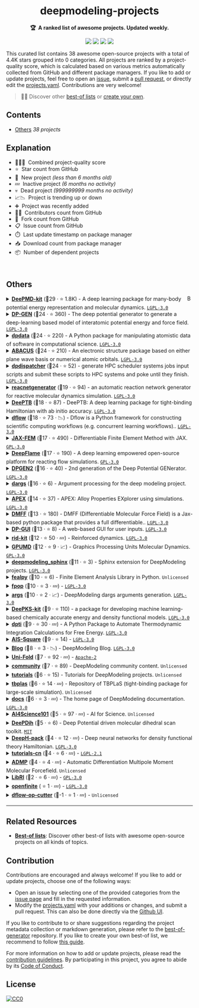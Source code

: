 <!-- markdownlint-disable -->
<h1 align="center">
    deepmodeling-projects
    <br>
</h1>

<p align="center">
    <strong>🏆&nbsp; A ranked list of awesome projects. Updated weekly.</strong>
</p>

<p align="center">
    <a href="https://best-of.org" title="Best-of Badge"><img src="http://bit.ly/3o3EHNN"></a>
    <a href="#Contents" title="Project Count"><img src="https://img.shields.io/badge/projects-38-blue.svg?color=5ac4bf"></a>
    <a href="#Contribution" title="Contributions are welcome"><img src="https://img.shields.io/badge/contributions-welcome-green.svg"></a>
    <a href="https://github.com/deepmodeling/deepmodeling-projects/releases" title="Best-of Updates"><img src="https://img.shields.io/github/release-date/deepmodeling/deepmodeling-projects?color=green&label=updated"></a>
</p>

This curated list contains 38 awesome open-source projects with a total of 4.4K stars grouped into 0 categories. All projects are ranked by a project-quality score, which is calculated based on various metrics automatically collected from GitHub and different package managers. If you like to add or update projects, feel free to open an [issue](https://github.com/deepmodeling/deepmodeling-projects/issues/new/choose), submit a [pull request](https://github.com/deepmodeling/deepmodeling-projects/pulls), or directly edit the [projects.yaml](https://github.com/deepmodeling/deepmodeling-projects/edit/main/projects.yaml). Contributions are very welcome!

> 🧙‍♂️  Discover other [best-of lists](https://best-of.org) or [create your own](https://github.com/best-of-lists/best-of/blob/main/create-best-of-list.md).

## Contents

- [Others](#others) _38 projects_

## Explanation
- 🥇🥈🥉&nbsp; Combined project-quality score
- ⭐️&nbsp; Star count from GitHub
- 🐣&nbsp; New project _(less than 6 months old)_
- 💤&nbsp; Inactive project _(6 months no activity)_
- 💀&nbsp; Dead project _(999999999 months no activity)_
- 📈📉&nbsp; Project is trending up or down
- ➕&nbsp; Project was recently added
- 👨‍💻&nbsp; Contributors count from GitHub
- 🔀&nbsp; Fork count from GitHub
- 📋&nbsp; Issue count from GitHub
- ⏱️&nbsp; Last update timestamp on package manager
- 📥&nbsp; Download count from package manager
- 📦&nbsp; Number of dependent projects

<br>

## Others

<a href="#contents"><img align="right" width="15" height="15" src="https://git.io/JtehR" alt="Back to top"></a>

<details><summary><b><a href="https://github.com/deepmodeling/deepmd-kit">DeePMD-kit</a></b> (🥇29 ·  ⭐ 1.8K) - A deep learning package for many-body potential energy representation and molecular dynamics. <code><a href="http://bit.ly/37RvQcA">LGPL-3.0</a></code></summary>

- [GitHub](https://github.com/deepmodeling/deepmd-kit) (👨‍💻 83 · 🔀 550 · 📥 62K · 📦 38 · 📋 930 - 8% open · ⏱️ 02.10.2025):

	```
	git clone https://github.com/deepmodeling/deepmd-kit
	```
- [PyPi](https://pypi.org/project/deepmd-kit) (📥 7.5K / month):
	```
	pip install deepmd-kit
	```
- [Conda](https://anaconda.org/conda-forge/deepmd-kit) (📥 2.2M · ⏱️ 01.10.2025):
	```
	conda install -c conda-forge deepmd-kit
	```
- [npm](https://www.npmjs.com/package/deepmd-kit) (📥 2 / month):
	```
	npm install deepmd-kit
	```
- [Docker Hub](https://hub.docker.com/r/deepmodeling/deepmd-kit) (📥 4.3K · ⭐ 1 · ⏱️ 02.10.2025):
	```
	docker pull deepmodeling/deepmd-kit
	```
</details>
<details><summary><b><a href="https://github.com/deepmodeling/dpgen">DP-GEN</a></b> (🥇24 ·  ⭐ 360) - The deep potential generator to generate a deep-learning based model of interatomic potential energy and force field. <code><a href="http://bit.ly/37RvQcA">LGPL-3.0</a></code></summary>

- [GitHub](https://github.com/deepmodeling/dpgen) (👨‍💻 72 · 🔀 180 · 📥 2K · 📦 8 · 📋 330 - 9% open · ⏱️ 30.09.2025):

	```
	git clone https://github.com/deepmodeling/dpgen
	```
- [PyPi](https://pypi.org/project/dpgen) (📥 1.5K / month):
	```
	pip install dpgen
	```
- [Conda](https://anaconda.org/conda-forge/dpgen) (📥 45K · ⏱️ 07.08.2025):
	```
	conda install -c conda-forge dpgen
	```
</details>
<details><summary><b><a href="https://github.com/deepmodeling/dpdata">dpdata</a></b> (🥇24 ·  ⭐ 220) - A Python package for manipulating atomistic data of software in computational science. <code><a href="http://bit.ly/37RvQcA">LGPL-3.0</a></code></summary>

- [GitHub](https://github.com/deepmodeling/dpdata) (👨‍💻 67 · 🔀 140 · 📦 150 · 📋 130 - 20% open · ⏱️ 30.09.2025):

	```
	git clone https://github.com/deepmodeling/dpdata
	```
- [PyPi](https://pypi.org/project/dpdata) (📥 28K / month):
	```
	pip install dpdata
	```
- [Conda](https://anaconda.org/conda-forge/dpdata) (📥 110K · ⏱️ 03.08.2025):
	```
	conda install -c conda-forge dpdata
	```
- [Docker Hub](https://hub.docker.com/r/dptechnology/dpdata) (📥 650 · ⏱️ 02.06.2023):
	```
	docker pull dptechnology/dpdata
	```
</details>
<details><summary><b><a href="https://github.com/deepmodeling/abacus-develop">ABACUS</a></b> (🥇24 ·  ⭐ 210) - An electronic structure package based on either plane wave basis or numerical atomic orbitals. <code><a href="http://bit.ly/37RvQcA">LGPL-3.0</a></code></summary>

- [GitHub](https://github.com/deepmodeling/abacus-develop) (👨‍💻 130 · 🔀 140 · 📋 2.4K - 6% open · ⏱️ 01.10.2025):

	```
	git clone https://github.com/deepmodeling/abacus-develop
	```
- [Conda](https://anaconda.org/conda-forge/abacus) (📥 490K · ⏱️ 22.04.2025):
	```
	conda install -c conda-forge abacus
	```
</details>
<details><summary><b><a href="https://github.com/deepmodeling/dpdispatcher">dpdispatcher</a></b> (🥇24 ·  ⭐ 52) - generate HPC scheduler systems jobs input scripts and submit these scripts to HPC systems and poke until they finish. <code><a href="http://bit.ly/37RvQcA">LGPL-3.0</a></code></summary>

- [GitHub](https://github.com/deepmodeling/dpdispatcher) (👨‍💻 48 · 🔀 56 · 📦 69 · 📋 95 - 18% open · ⏱️ 18.09.2025):

	```
	git clone https://github.com/deepmodeling/dpdispatcher
	```
- [PyPi](https://pypi.org/project/dpdispatcher) (📥 11K / month):
	```
	pip install dpdispatcher
	```
- [Conda](https://anaconda.org/conda-forge/dpdispatcher) (📥 33K · ⏱️ 12.08.2025):
	```
	conda install -c conda-forge dpdispatcher
	```
- [Docker Hub](https://hub.docker.com/r/dptechnology/dpdispatcher) (📥 130K · ⏱️ 12.08.2025):
	```
	docker pull dptechnology/dpdispatcher
	```
</details>
<details><summary><b><a href="https://github.com/deepmodeling/reacnetgenerator">reacnetgenerator</a></b> (🥈19 ·  ⭐ 94) - an automatic reaction network generator for reactive molecular dynamics simulation. <code><a href="http://bit.ly/37RvQcA">LGPL-3.0</a></code></summary>

- [GitHub](https://github.com/deepmodeling/reacnetgenerator) (👨‍💻 19 · 🔀 41 · 📦 3 · 📋 130 - 5% open · ⏱️ 26.08.2025):

	```
	git clone https://github.com/deepmodeling/reacnetgenerator
	```
- [PyPi](https://pypi.org/project/reacnetgenerator) (📥 1.9K / month):
	```
	pip install reacnetgenerator
	```
- [Conda](https://anaconda.org/conda-forge/reacnetgenerator) (📥 660K · ⏱️ 22.04.2025):
	```
	conda install -c conda-forge reacnetgenerator
	```
</details>
<details><summary><b><a href="https://github.com/deepmodeling/DeePTB">DeePTB</a></b> (🥈18 ·  ⭐ 87) - DeePTB: A deep learning package for tight-binding Hamiltonian with ab initio accuracy. <code><a href="http://bit.ly/37RvQcA">LGPL-3.0</a></code></summary>

- [GitHub](https://github.com/deepmodeling/DeePTB) (👨‍💻 12 · 🔀 23 · 📦 4 · 📋 53 - 33% open · ⏱️ 24.09.2025):

	```
	git clone https://github.com/deepmodeling/DeePTB
	```
- [PyPi](https://pypi.org/project/dptb) (📥 280 / month):
	```
	pip install dptb
	```
</details>
<details><summary><b><a href="https://github.com/deepmodeling/dflow">dflow</a></b> (🥈18 ·  ⭐ 73 · 📉) - Dflow is a Python framework for constructing scientific computing workflows (e.g. concurrent learning workflows).. <code><a href="http://bit.ly/37RvQcA">LGPL-3.0</a></code></summary>

- [GitHub](https://github.com/deepmodeling/dflow) (👨‍💻 23 · 🔀 29 · 📋 36 - 36% open · ⏱️ 23.09.2025):

	```
	git clone https://github.com/deepmodeling/dflow
	```
- [PyPi](https://pypi.org/project/dflow):
	```
	pip install dflow
	```
- [Conda](https://anaconda.org/conda-forge/dflow):
	```
	conda install -c conda-forge dflow
	```
- [Docker Hub](https://hub.docker.com/r/dptechnology/dflow) (📥 15K · ⏱️ 23.09.2025):
	```
	docker pull dptechnology/dflow
	```
</details>
<details><summary><b><a href="https://github.com/deepmodeling/jax-fem">JAX-FEM</a></b> (🥈17 ·  ⭐ 490) - Differentiable Finite Element Method with JAX. <code><a href="http://bit.ly/2M0xdwT">GPL-3.0</a></code></summary>

- [GitHub](https://github.com/deepmodeling/jax-fem) (👨‍💻 17 · 🔀 82 · 📦 3 · 📋 61 - 50% open · ⏱️ 02.10.2025):

	```
	git clone https://github.com/deepmodeling/jax-fem
	```
- [PyPi](https://pypi.org/project/jax-fem) (📥 410 / month):
	```
	pip install jax-fem
	```
</details>
<details><summary><b><a href="https://github.com/deepmodeling/deepflame-dev">DeepFlame</a></b> (🥈17 ·  ⭐ 190) - A deep learning empowered open-source platform for reacting flow simulations. <code><a href="http://bit.ly/2M0xdwT">GPL-3.0</a></code></summary>

- [GitHub](https://github.com/deepmodeling/deepflame-dev) (👨‍💻 29 · 🔀 70 · 📋 56 - 42% open · ⏱️ 23.07.2025):

	```
	git clone https://github.com/deepmodeling/deepflame-dev
	```
</details>
<details><summary><b><a href="https://github.com/deepmodeling/dpgen2">DPGEN2</a></b> (🥈16 ·  ⭐ 40) - 2nd generation of the Deep Potential GENerator. <code><a href="http://bit.ly/37RvQcA">LGPL-3.0</a></code></summary>

- [GitHub](https://github.com/deepmodeling/dpgen2) (👨‍💻 18 · 🔀 35 · 📦 6 · 📋 44 - 36% open · ⏱️ 30.09.2025):

	```
	git clone https://github.com/deepmodeling/dpgen2
	```
- [PyPi](https://pypi.org/project/dpgen2) (📥 98 / month):
	```
	pip install dpgen2
	```
- [Docker Hub](https://hub.docker.com/r/dptechnology/dpgen2) (📥 4.1K · ⏱️ 30.09.2025):
	```
	docker pull dptechnology/dpgen2
	```
</details>
<details><summary><b><a href="https://github.com/deepmodeling/dargs">dargs</a></b> (🥈16 ·  ⭐ 6) - Argument processing for the deep modeling project. <code><a href="http://bit.ly/37RvQcA">LGPL-3.0</a></code></summary>

- [GitHub](https://github.com/deepmodeling/dargs) (👨‍💻 7 · 🔀 3 · 📦 150 · 📋 9 - 22% open · ⏱️ 18.08.2025):

	```
	git clone https://github.com/deepmodeling/dargs
	```
- [PyPi](https://pypi.org/project/dargs) (📥 33K / month):
	```
	pip install dargs
	```
- [Conda](https://anaconda.org/conda-forge/dargs) (📥 53K · ⏱️ 22.04.2025):
	```
	conda install -c conda-forge dargs
	```
</details>
<details><summary><b><a href="https://github.com/deepmodeling/APEX">APEX</a></b> (🥈14 ·  ⭐ 37) - APEX: Alloy Properties EXplorer using simulations. <code><a href="http://bit.ly/37RvQcA">LGPL-3.0</a></code></summary>

- [GitHub](https://github.com/deepmodeling/APEX) (👨‍💻 7 · 🔀 22 · 📦 4 · 📋 9 - 11% open · ⏱️ 10.04.2025):

	```
	git clone https://github.com/deepmodeling/APEX
	```
- [PyPi](https://pypi.org/project/apex-flow) (📥 440 / month):
	```
	pip install apex-flow
	```
</details>
<details><summary><b><a href="https://github.com/deepmodeling/DMFF">DMFF</a></b> (🥈13 ·  ⭐ 180) - DMFF (Differentiable Molecular Force Field) is a Jax-based python package that provides a full differentiable.. <code><a href="http://bit.ly/37RvQcA">LGPL-3.0</a></code></summary>

- [GitHub](https://github.com/deepmodeling/DMFF) (👨‍💻 16 · 🔀 47 · 📋 28 - 32% open · ⏱️ 06.08.2025):

	```
	git clone https://github.com/deepmodeling/DMFF
	```
- [Conda](https://anaconda.org/conda-forge/dmff) (📥 2.5K · ⏱️ 22.04.2025):
	```
	conda install -c conda-forge dmff
	```
</details>
<details><summary><b><a href="https://github.com/deepmodeling/dpgui">DP-GUI</a></b> (🥈13 ·  ⭐ 8) - A web-based GUI for user inputs. <code><a href="http://bit.ly/37RvQcA">LGPL-3.0</a></code></summary>

- [GitHub](https://github.com/deepmodeling/dpgui) (👨‍💻 4 · 🔀 5 · 📦 13 · ⏱️ 26.08.2025):

	```
	git clone https://github.com/deepmodeling/dpgui
	```
- [PyPi](https://pypi.org/project/dpgui) (📥 12K / month):
	```
	pip install dpgui
	```
</details>
<details><summary><b><a href="https://github.com/deepmodeling/rid-kit">rid-kit</a></b> (🥉12 ·  ⭐ 50 · 💤) - Reinforced dynamics. <code><a href="http://bit.ly/37RvQcA">LGPL-3.0</a></code></summary>

- [GitHub](https://github.com/deepmodeling/rid-kit) (👨‍💻 14 · 🔀 24 · 📥 150 · 📦 2 · 📋 5 - 40% open · ⏱️ 31.03.2025):

	```
	git clone https://github.com/deepmodeling/rid-kit
	```
- [PyPi](https://pypi.org/project/rid-kit) (📥 88 / month):
	```
	pip install rid-kit
	```
</details>
<details><summary><b><a href="https://github.com/deepmodeling/GPUMD">GPUMD</a></b> (🥉12 ·  ⭐ 9 · 📈) - Graphics Processing Units Molecular Dynamics. <code><a href="http://bit.ly/2M0xdwT">GPL-3.0</a></code></summary>

- [GitHub](https://github.com/deepmodeling/GPUMD) (👨‍💻 53 · ⏱️ 29.09.2025):

	```
	git clone https://github.com/deepmodeling/GPUMD
	```
</details>
<details><summary><b><a href="https://github.com/deepmodeling/deepmodeling_sphinx">deepmodeling_sphinx</a></b> (🥉11 ·  ⭐ 3) - Sphinx extension for DeepModeling projects. <code><a href="http://bit.ly/37RvQcA">LGPL-3.0</a></code></summary>

- [GitHub](https://github.com/deepmodeling/deepmodeling_sphinx) (👨‍💻 7 · 🔀 6 · ⏱️ 26.08.2025):

	```
	git clone https://github.com/deepmodeling/deepmodeling_sphinx
	```
- [PyPi](https://pypi.org/project/deepmodeling_sphinx) (📥 1.7K / month):
	```
	pip install deepmodeling_sphinx
	```
</details>
<details><summary><b><a href="https://github.com/deepmodeling/fealpy">fealpy</a></b> (🥉10 ·  ⭐ 6) - Finite Element Analysis Library in Python. <code>Unlicensed</code></summary>

- [GitHub](https://github.com/deepmodeling/fealpy) (👨‍💻 69 · 🔀 2 · ⏱️ 28.04.2025):

	```
	git clone https://github.com/deepmodeling/fealpy
	```
- [PyPi](https://pypi.org/project/fealpy) (📥 3.2K / month):
	```
	pip install fealpy
	```
</details>
<details><summary><b><a href="https://github.com/deepmodeling/fpop">fpop</a></b> (🥉10 ·  ⭐ 3 · 💤) -  <code><a href="http://bit.ly/37RvQcA">LGPL-3.0</a></code></summary>

- [GitHub](https://github.com/deepmodeling/fpop) (👨‍💻 4 · 🔀 12 · 📦 15 · ⏱️ 01.07.2024):

	```
	git clone https://github.com/deepmodeling/fpop
	```
- [PyPi](https://pypi.org/project/fpop) (📥 2.5K / month):
	```
	pip install fpop
	```
</details>
<details><summary><b><a href="https://github.com/deepmodeling/args">args</a></b> (🥉10 ·  ⭐ 2 · 📈) - DeepModeling dargs arguments generation. <code><a href="http://bit.ly/37RvQcA">LGPL-3.0</a></code></summary>

- [GitHub](https://github.com/deepmodeling/args) (👨‍💻 3 · 🔀 2 · 📦 5 · ⏱️ 12.08.2025):

	```
	git clone https://github.com/deepmodeling/args
	```
- [npm](https://www.npmjs.com/package/@deepmodeling/args) (📥 160 / month):
	```
	npm install @deepmodeling/args
	```
</details>
<details><summary><b><a href="https://github.com/deepmodeling/deepks-kit">DeePKS-kit</a></b> (🥉9 ·  ⭐ 110) - a package for developing machine learning-based chemically accurate energy and density functional models. <code><a href="http://bit.ly/37RvQcA">LGPL-3.0</a></code></summary>

- [GitHub](https://github.com/deepmodeling/deepks-kit) (👨‍💻 7 · 🔀 37 · 📋 31 - 45% open · ⏱️ 28.04.2025):

	```
	git clone https://github.com/deepmodeling/deepks-kit
	```
</details>
<details><summary><b><a href="https://github.com/deepmodeling/dpti">dpti</a></b> (🥉9 ·  ⭐ 30 · 💤) - A Python Package to Automate Thermodynamic Integration Calculations for Free Energy. <code><a href="http://bit.ly/37RvQcA">LGPL-3.0</a></code></summary>

- [GitHub](https://github.com/deepmodeling/dpti) (👨‍💻 17 · 🔀 19 · 📦 2 · 📋 10 - 90% open · ⏱️ 15.03.2025):

	```
	git clone https://github.com/deepmodeling/dpti
	```
- [PyPi](https://pypi.org/project/dpti) (📥 26 / month):
	```
	pip install dpti
	```
</details>
<details><summary><b><a href="https://github.com/deepmodeling/AIS-Square">AIS-Square</a></b> (🥉9 ·  ⭐ 14) -  <code><a href="http://bit.ly/37RvQcA">LGPL-3.0</a></code></summary>

- [GitHub](https://github.com/deepmodeling/AIS-Square) (👨‍💻 8 · 🔀 8 · 📋 6 - 83% open · ⏱️ 29.09.2025):

	```
	git clone https://github.com/deepmodeling/AIS-Square
	```
</details>
<details><summary><b><a href="https://github.com/deepmodeling/blog">Blog</a></b> (🥉8 ·  ⭐ 3 · 📉) - DeepModeling Blog. <code><a href="http://bit.ly/37RvQcA">LGPL-3.0</a></code></summary>

- [GitHub](https://github.com/deepmodeling/blog) (👨‍💻 10 · 🔀 9 · ⏱️ 30.09.2025):

	```
	git clone https://github.com/deepmodeling/blog
	```
</details>
<details><summary><b><a href="https://github.com/deepmodeling/Uni-Fold">Uni-Fold</a></b> (🥉7 ·  ⭐ 92 · 💤) -  <code><a href="http://bit.ly/3nYMfla">Apache-2</a></code></summary>

- [GitHub](https://github.com/deepmodeling/Uni-Fold) (👨‍💻 3 · 🔀 19 · ⏱️ 18.08.2022):

	```
	git clone https://github.com/deepmodeling/Uni-Fold
	```
- [Docker Hub](https://hub.docker.com/r/dptechnology/unifold) (📥 1.2K · ⏱️ 08.01.2024):
	```
	docker pull dptechnology/unifold
	```
</details>
<details><summary><b><a href="https://github.com/deepmodeling/community">community</a></b> (🥉7 ·  ⭐ 89) - DeepModeling community content. <code>Unlicensed</code></summary>

- [GitHub](https://github.com/deepmodeling/community) (👨‍💻 19 · 🔀 24 · ⏱️ 12.06.2025):

	```
	git clone https://github.com/deepmodeling/community
	```
</details>
<details><summary><b><a href="https://github.com/deepmodeling/tutorials">tutorials</a></b> (🥉6 ·  ⭐ 15) - Tutorials for DeepModeling projects. <code>Unlicensed</code></summary>

- [GitHub](https://github.com/deepmodeling/tutorials) (👨‍💻 12 · 🔀 23 · 📋 4 - 25% open · ⏱️ 03.04.2025):

	```
	git clone https://github.com/deepmodeling/tutorials
	```
</details>
<details><summary><b><a href="https://github.com/deepmodeling/tbplas">tbplas</a></b> (🥉6 ·  ⭐ 14 · 💤) - Repository of TBPLaS (tight-binding package for large-scale simulation). <code>Unlicensed</code></summary>

- [GitHub](https://github.com/deepmodeling/tbplas) (👨‍💻 10 · 🔀 5 · ⏱️ 17.01.2024):

	```
	git clone https://github.com/deepmodeling/tbplas
	```
</details>
<details><summary><b><a href="https://github.com/deepmodeling/docs">docs</a></b> (🥉6 ·  ⭐ 3 · 💤) - The home page of DeepModeling documentation. <code><a href="http://bit.ly/37RvQcA">LGPL-3.0</a></code></summary>

- [GitHub](https://github.com/deepmodeling/docs) (👨‍💻 8 · 🔀 7 · ⏱️ 28.10.2024):

	```
	git clone https://github.com/deepmodeling/docs
	```
</details>
<details><summary><b><a href="https://github.com/deepmodeling/AI4Science101">AI4Science101</a></b> (🥉5 ·  ⭐ 97 · 💤) - AI for Science. <code>Unlicensed</code></summary>

- [GitHub](https://github.com/deepmodeling/AI4Science101) (👨‍💻 5 · 🔀 15 · ⏱️ 04.09.2022):

	```
	git clone https://github.com/deepmodeling/AI4Science101
	```
</details>
<details><summary><b><a href="https://github.com/deepmodeling/DeePDih">DeePDih</a></b> (🥉5 ·  ⭐ 6) - Deep Potential driven molecular dihedral scan toolkit. <code><a href="http://bit.ly/34MBwT8">MIT</a></code></summary>

- [GitHub](https://github.com/deepmodeling/DeePDih) (🔀 3 · 📥 6 · ⏱️ 05.08.2025):

	```
	git clone https://github.com/deepmodeling/DeePDih
	```
</details>
<details><summary><b><a href="https://github.com/deepmodeling/DeepH-pack">DeepH-pack</a></b> (🥉4 ·  ⭐ 12 · 💤) - Deep neural networks for density functional theory Hamiltonian. <code><a href="http://bit.ly/37RvQcA">LGPL-3.0</a></code></summary>

- [GitHub](https://github.com/deepmodeling/DeepH-pack) (👨‍💻 6 · 🔀 6 · 📋 6 - 66% open · ⏱️ 28.12.2023):

	```
	git clone https://github.com/deepmodeling/DeepH-pack
	```
</details>
<details><summary><b><a href="https://github.com/deepmodeling/tutorials-cn">tutorials-cn</a></b> (🥉4 ·  ⭐ 6 · 💤) -  <code><a href="https://tldrlegal.com/search?q=LGPL-2.1">LGPL-2.1</a></code></summary>

- [GitHub](https://github.com/deepmodeling/tutorials-cn) (👨‍💻 4 · 🔀 8 · ⏱️ 29.12.2022):

	```
	git clone https://github.com/deepmodeling/tutorials-cn
	```
</details>
<details><summary><b><a href="https://github.com/deepmodeling/ADMP">ADMP</a></b> (🥉4 ·  ⭐ 4 · 💤) - Automatic Differentiation Multipole Moment Molecular Forcefield. <code>Unlicensed</code></summary>

- [GitHub](https://github.com/deepmodeling/ADMP) (👨‍💻 7 · 🔀 3 · ⏱️ 15.02.2022):

	```
	git clone https://github.com/deepmodeling/ADMP
	```
</details>
<details><summary><b><a href="https://github.com/deepmodeling/LibRI">LibRI</a></b> (🥉2 ·  ⭐ 6 · 💤) -  <code><a href="http://bit.ly/2M0xdwT">GPL-3.0</a></code></summary>

- [GitHub](https://github.com/deepmodeling/LibRI) (👨‍💻 3 · 🔀 1 · 📋 3 - 66% open · ⏱️ 10.01.2025):

	```
	git clone https://github.com/deepmodeling/LibRI
	```
</details>
<details><summary><b><a href="https://github.com/deepmodeling/openfinite">openfinite</a></b> ( ⭐ 1 · 💤) -  <code><a href="http://bit.ly/37RvQcA">LGPL-3.0</a></code></summary>

- [GitHub](https://github.com/deepmodeling/openfinite) (👨‍💻 2 · 🔀 1 · ⏱️ 06.10.2021):

	```
	git clone https://github.com/deepmodeling/openfinite
	```
</details>
<details><summary><b><a href="https://github.com/deepmodeling/dflow-op-cutter">dflow-op-cutter</a></b> (🥉-1 ·  ⭐ 1 · 💤) -  <code>Unlicensed</code></summary>

- [GitHub](https://github.com/deepmodeling/dflow-op-cutter) (👨‍💻 2 · 🔀 2 · ⏱️ 06.07.2022):

	```
	git clone https://github.com/deepmodeling/dflow-op-cutter
	```
</details>

---

## Related Resources

- [**Best-of lists**](https://best-of.org): Discover other best-of lists with awesome open-source projects on all kinds of topics.

## Contribution

Contributions are encouraged and always welcome! If you like to add or update projects, choose one of the following ways:

- Open an issue by selecting one of the provided categories from the [issue page](https://github.com/deepmodeling/deepmodeling-projects/issues/new/choose) and fill in the requested information.
- Modify the [projects.yaml](https://github.com/deepmodeling/deepmodeling-projects/blob/main/projects.yaml) with your additions or changes, and submit a pull request. This can also be done directly via the [Github UI](https://github.com/deepmodeling/deepmodeling-projects/edit/main/projects.yaml).

If you like to contribute to or share suggestions regarding the project metadata collection or markdown generation, please refer to the [best-of-generator](https://github.com/best-of-lists/best-of-generator) repository. If you like to create your own best-of list, we recommend to follow [this guide](https://github.com/best-of-lists/best-of/blob/main/create-best-of-list.md).

For more information on how to add or update projects, please read the [contribution guidelines](https://github.com/deepmodeling/deepmodeling-projects/blob/main/CONTRIBUTING.md). By participating in this project, you agree to abide by its [Code of Conduct](https://github.com/deepmodeling/deepmodeling-projects/blob/main/.github/CODE_OF_CONDUCT.md).

## License

[![CC0](https://mirrors.creativecommons.org/presskit/buttons/88x31/svg/by-sa.svg)](https://creativecommons.org/licenses/by-sa/4.0/)
